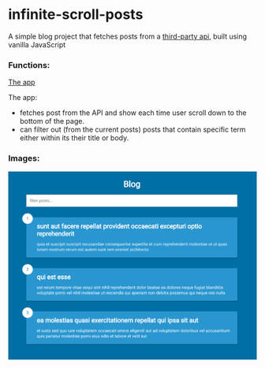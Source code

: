 # infinite-scroll-posts

A simple blog project that fetches posts from a [third-party api](http://jsonplaceholder.typicode.com/), built using vanilla JavaScript

### Functions:

[The app](https://tn-space.github.io/infinite-scroll-posts/)

The app:

- fetches post from the API and show each time user scroll down to the bottom of the page.
- can filter out (from the current posts) posts that contain specific term either within its their title or body.

### Images:

<img src="./infinite-scroll-posts/img/app.png">
